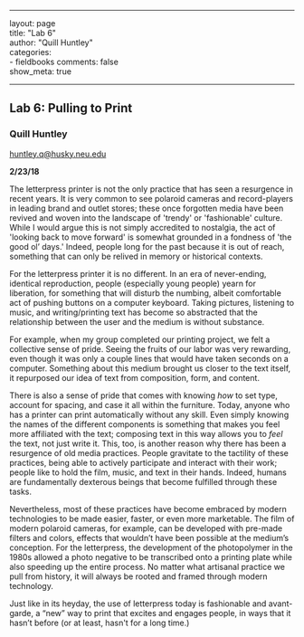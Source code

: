 ---
layout: page  
title: "Lab 6"  
author: "Quill Huntley"  
categories:  
    - fieldbooks
comments: false  
show_meta: true

 ---
 
## Lab 6: Pulling to Print
### Quill Huntley

<huntley.q@husky.neu.edu>  

**2/23/18**  

The letterpress printer is not the only practice that has seen a resurgence in recent years. It is very common to see polaroid cameras and record-players in leading brand and outlet stores; these once forgotten media have been revived and woven into the landscape of 'trendy' or 'fashionable' culture. While I would argue this is not simply accredited to nostalgia, the act of 'looking back to move forward' is somewhat grounded in a fondness of 'the good ol’ days.' Indeed, people long for the past because it is out of reach, something that can only be relived in memory or historical contexts.
For the letterpress printer it is no different. In an era of never-ending, identical reproduction, people (especially young people) yearn for liberation, for something that will disturb the numbing, albeit comfortable act of pushing buttons on a computer keyboard. Taking pictures, listening to music, and writing/printing text has become so abstracted that the relationship between the user and the medium is without substance. 
For example, when my group completed our printing project, we felt a collective sense of pride. Seeing the fruits of our labor was very rewarding, even though it was only a couple lines that would have taken seconds on a computer. Something about this medium brought us closer to the text itself, it repurposed our idea of text from composition, form, and content. 
There is also a sense of pride that comes with knowing *how* to set type, account for spacing, and case it all within the furniture. Today, anyone who has a printer can print automatically without any skill. Even simply knowing the names of the different components is something that makes you feel more affiliated with the text; composing text in this way allows you to *feel* the text, not just write it. This, too, is another reason why there has been a resurgence of old media practices. People gravitate to the tactility of these practices, being able to actively participate and interact with their work; people like to hold the film, music, and text in their hands. Indeed, humans are fundamentally dexterous beings that become fulfilled through these tasks.Nevertheless, most of these practices have become embraced by modern technologies to be made easier, faster, or even more marketable. The film of modern polaroid cameras, for example, can be developed with pre-made filters and colors, effects that wouldn’t have been possible at the medium’s conception. For the letterpress, the development of the photopolymer in the 1980s allowed a photo negative to be transcribed onto a printing plate while also speeding up the entire process. No matter what artisanal practice we pull from history, it will always be rooted and framed through modern technology. 
Just like in its heyday, the use of letterpress today is fashionable and avant-garde, a “new” way to print that excites and engages people, in ways that it hasn’t before (or at least, hasn't for a long time.) 